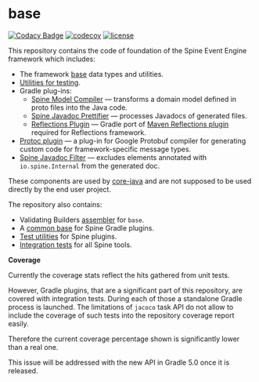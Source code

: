 # base

[![Codacy Badge](https://api.codacy.com/project/badge/Grade/80cf6232764843ef878500e05355d0b4)](https://www.codacy.com/app/SpineEventEngine/base?utm_source=github.com&amp;utm_medium=referral&amp;utm_content=SpineEventEngine/base&amp;utm_campaign=Badge_Grade)
[![codecov](https://codecov.io/gh/SpineEventEngine/base/branch/master/graph/badge.svg)](https://codecov.io/gh/SpineEventEngine/base)
[![license](https://img.shields.io/badge/license-Apache%20License%202.0-blue.svg?style=flat)](http://www.apache.org/licenses/LICENSE-2.0)

This repository contains the code of foundation of the Spine Event Engine framework which includes:

* The framework [base](base) data types and utilities.
* [Utilities for testing](testlib).
* Gradle plug-ins:
  * [Spine Model Compiler](tools/model-compiler) — transforms a domain model defined in proto files 
    into the Java code.
  * [Spine Javadoc Prettifier](tools/javadoc-prettifier) — processes Javadocs of generated files.
  * [Reflections Plugin](tools/reflections-plugin) — Gradle port of 
    [Maven Reflections plugin](https://mvnrepository.com/artifact/org.reflections/reflections-maven) 
    required for Reflections framework.
* [Protoc plugin](tools/protoc-plugin) — a plug-in for Google Protobuf compiler for generating 
  custom code for framework-specific message types.
* [Spine Javadoc Filter](tools/javadoc-filter) — excludes elements annotated with 
  `io.spine.Internal` from the generated doc.

These components are used by [core-java](https://github.com/SpineEventEngine/core-java) and are not
supposed to be used directly by the end user project.

The repository also contains:

* Validating Builders [assembler](base-validating-builders) for `base`.
* A [common base](tools/plugin-base) for Spine Gradle plugins.
* [Test utilities](tools/plugin-testlib) for Spine plugins.
* [Integration tests](tools/smoke-tests) for all Spine tools.

**Coverage**

Currently the coverage stats reflect the hits gathered from unit tests. 

However, Gradle plugins, that are a significant part of this repository, are covered with 
integration tests. During each of those a standalone Gradle process is launched. The limitations of 
`jacoco` task API do not allow to include the coverage of such tests into the repository coverage 
report easily. 

Therefore the current coverage percentage shown is significantly lower than a real one.

This issue will be addressed with the new API in Gradle 5.0 once it is released.

